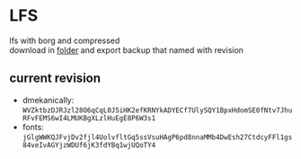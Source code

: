 # LFS

lfs with borg and compressed\
download in [folder](https://miniof.misile.xyz/browser/noa/lfs/) and export backup that named with revision

## current revision

- dmekanically: `WVZktbzDJRJzl28O6qCqL0J5iHK2efKRNYkADYECf7UlySQY1BpxHdomSE0fNtv7JhuRFvFEMS6wI4LMUKBgXLzlHuEgE8P6W3s1`
- fonts: `jGlgWWKQJFvjDv2fjl4UolvfltGq5ssVsuHAgP6pd8nnaMMb4DwEsh27CtdcyFFl1gs84veIvAGYjzWDUf6jK3fdYBq1wjUQoTY4`


